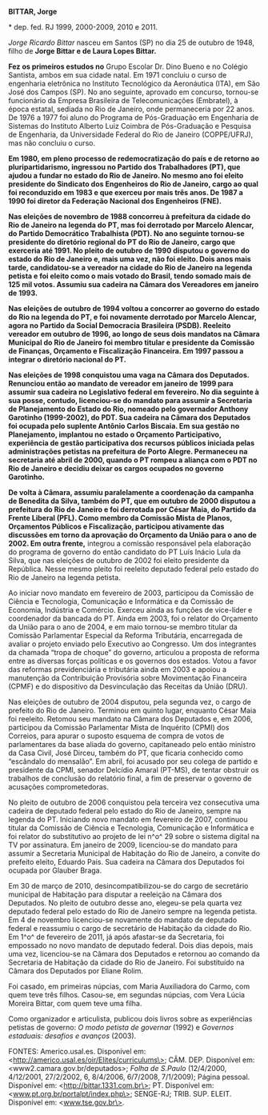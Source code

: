 **BITTAR, Jorge**

\* dep. fed. RJ 1999, 2000-2009, 2010 e 2011.

*Jorge Ricardo Bittar* nasceu em Santos (SP) no dia 25 de outubro de
1948, filho de **Jorge Bittar e de Laura Lopes Bittar.**

**Fez os primeiros estudos no** Grupo Escolar Dr. Dino Bueno e no
Colégio Santista, ambos em sua cidade natal. Em 1971 concluiu o curso de
engenharia eletrônica no Instituto Tecnológico da Aeronáutica (ITA), em
São José dos Campos (SP). No ano seguinte, aprovado em concurso,
tornou-se funcionário da Empresa Brasileira de Telecomunicações
(Embratel), à época estatal, sediada no Rio de Janeiro, onde
permaneceria por 22 anos. De 1976 a 1977 foi aluno do Programa de
Pós-Graduação em Engenharia de Sistemas do Instituto Alberto Luiz
Coimbra de Pós-Graduação e Pesquisa de Engenharia, da Universidade
Federal do Rio de Janeiro (COPPE/UFRJ), mas não concluiu o curso.

**Em 1980, em pleno processo de redemocratização do país e de retorno ao
pluripartidarismo, ingressou no Partido dos Trabalhadores (PT), que
ajudou a fundar no estado do Rio de Janeiro. No mesmo ano foi eleito
presidente do Sindicato dos Engenheiros do Rio de Janeiro, cargo ao qual
foi reconduzido em 1983 e que exerceu por mais três anos. De 1987 a 1990
foi diretor da Federação Nacional dos Engenheiros (FNE).**

**Nas eleições de novembro de 1988 concorreu à prefeitura da cidade do
Rio de Janeiro na legenda do PT, mas foi derrotado por Marcelo Alencar,
do Partido Democrático Trabalhista (PDT). No ano seguinte tornou-se
presidente do diretório regional do PT do Rio de Janeiro, cargo que
exerceria até 1991. No pleito de outubro de 1990 disputou o governo do
estado do Rio de Janeiro e, mais uma vez, não foi eleito. Dois anos mais
tarde, candidatou-se a vereador na cidade do Rio de Janeiro na legenda
petista e foi eleito como o mais votado do Brasil, tendo somado mais de
125 mil votos. Assumiu sua cadeira na Câmara dos Vereadores em janeiro
de 1993.**

**Nas eleições de outubro de 1994 voltou a concorrer ao governo do
estado do Rio na legenda do PT, e foi novamente derrotado por Marcelo
Alencar, agora no Partido da Social Democracia Brasileira (PSDB).
Reeleito vereador em outubro de 1996, ao longo de seus dois mandatos na
Câmara Municipal do Rio de Janeiro foi membro titular e presidente da
Comissão de Finanças, Orçamento e Fiscalização Financeira. Em 1997
passou a integrar o diretório nacional do PT.**

**Nas eleições de 1998 conquistou uma vaga na Câmara dos Deputados.
Renunciou então ao mandato de vereador em janeiro de 1999 para assumir
sua cadeira no Legislativo federal em fevereiro. No dia seguinte à sua
posse, contudo, licenciou-se do mandato para assumir a Secretaria de
Planejamento do Estado do Rio, nomeado pelo governador Anthony Garotinho
(1999-2002), do PDT. Sua cadeira na Câmara dos Deputados foi ocupada
pelo suplente Antônio Carlos Biscaia. Em sua gestão no Planejamento,
implantou no estado o Orçamento Participativo, experiência de gestão
participativa dos recursos públicos iniciada pelas administrações
petistas na prefeitura de Porto Alegre. Permaneceu na secretaria até
abril de 2000, quando o PT rompeu a aliança com o PDT no Rio de Janeiro
e decidiu deixar os cargos ocupados no governo Garotinho.**

**De volta à Câmara, assumiu paralelamente a coordenação da campanha de
Benedita da Silva, também do PT, que em outubro de 2000 disputou a
prefeitura do Rio de Janeiro e foi derrotada por César Maia, do Partido
da Frente Liberal (PFL). Como membro da Comissão Mista de Planos,
Orçamentos Públicos e Fiscalização, participou ativamente das discussões
em torno da aprovação do Orçamento da União para o ano de 2002. Em outra
frente,** integrou a comissão responsável pela elaboração do programa de
governo do então candidato do PT Luís Inácio Lula da Silva, que nas
eleições de outubro de 2002 foi eleito presidente da República. Nesse
mesmo pleito foi reeleito deputado federal pelo estado do Rio de Janeiro
na legenda petista.

Ao iniciar novo mandato em fevereiro de 2003, participou da Comissão de
Ciência e Tecnologia, Comunicação e Informática e da Comissão de
Economia, Indústria e Comércio. Exerceu ainda as funções de vice-líder e
coordenador da bancada do PT. Ainda em 2003, foi o relator do Orçamento
da União para o ano de 2004, e em maio tornou-se membro titular da
Comissão Parlamentar Especial da Reforma Tributária, encarregada de
avaliar o projeto enviado pelo Executivo ao Congresso. Um dos
integrantes da chamada “tropa de choque” do governo, articulou a
proposta de reforma entre as diversas forças políticas e os governos dos
estados. Votou a favor das reformas previdenciária e tributária ainda em
2003 e apoiou a manutenção da Contribuição Provisória sobre Movimentação
Financeira (CPMF) e do dispositivo da Desvinculação das Receitas da
União (DRU).

Nas eleições de outubro de 2004 disputou, pela segunda vez, o cargo de
prefeito do Rio de Janeiro. Terminou em quinto lugar, enquanto César
Maia foi reeleito. Retomou seu mandato na Câmara dos Deputados e, em
2006, participou da Comissão Parlamentar Mista de Inquérito (CPMI) dos
Correios, para apurar o suposto esquema de compra de votos de
parlamentares da base aliada do governo, capitaneado pelo então ministro
da Casa Civil, José Dirceu, também do PT, que ficaria conhecido como
“escândalo do mensalão”. Em abril, foi acusado por seu colega de partido
e presidente da CPMI, senador Delcídio Amaral (PT-MS), de tentar
obstruir os trabalhos de conclusão do relatório final, a fim de
preservar o governo de acusações comprometedoras.

No pleito de outubro de 2006 conquistou pela terceira vez consecutiva
uma cadeira de deputado federal pelo estado do Rio de Janeiro, sempre na
legenda do PT. Iniciando novo mandato em fevereiro de 2007, continuou
titular da Comissão de Ciência e Tecnologia, Comunicação e Informática e
foi relator do substitutivo ao projeto de lei n^o^ 29 sobre o sistema
digital na TV por assinatura. Em janeiro de 2009, licenciou-se do
mandato para assumir a Secretaria Municipal de Habitação do Rio de
Janeiro, a convite do prefeito eleito, Eduardo Pais. Sua cadeira na
Câmara dos Deputados foi ocupada por Glauber Braga.

Em 30 de março de 2010, desincompatibilizou-se do cargo de secretário
municipal de Habitação para disputar a reeleição na Câmara dos
Deputados. No pleito de outubro desse ano, elegeu-se pela quarta vez
deputado federal pelo estado do Rio de Janeiro sempre na legenda
petista. Em 4 de novembro licenciou-se novamente do mandato de deputado
federal e reassumiu o cargo de secretário de Habitação da cidade do Rio.
Em 1^o^ de fevereiro de 2011, já após afastar-se da Secretaria, foi
empossado no novo mandato de deputado federal. Dois dias depois, mais
uma vez, licenciou-se na Câmara dos Deputados e retornou ao comando da
Secretaria de Habitação da cidade do Rio de Janeiro. Foi substituído na
Câmara dos Deputados por Eliane Rolim.

Foi casado, em primeiras núpcias, com Maria Auxiliadora do Carmo, com
quem teve três filhos. Casou-se, em segundas núpcias, com Vera Lúcia
Moreira Bittar, com quem teve uma filha.

Como organizador e articulista, publicou dois livros sobre as
experiências petistas de governo: *O modo petista de governar* (1992) e
*Governos estaduais: desafios e avanços* (2003).

FONTES: Americo.usal.es. Disponível em:
\<http://americo.usal.es/oir/Elites/curriculums\>; CÂM. DEP. Disponível
em: \<www2.camara.gov.br/deputados\>; *Folha de S.Paulo* (12/4/2000,
4/12/2001, 27/2/2002, 6, 8/4/2006, 6/7/2008, 7/1/2009); Página pessoal.
Disponível em: \<http://bittar.1331.com.br\>; PT. Disponível em:
\<www.pt.org.br/portalpt/index.php\>; SENGE-RJ; TRIB. SUP. ELEIT.
Disponível em: \<www.tse.gov.br\>.
